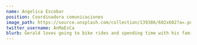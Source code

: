 ```yaml
---
name: Angelica Escobar
position: Coordinadora comunicaciones
image_path: https://source.unsplash.com/collection/139386/602x602?a=.png
twitter_username: AnMaEsCa
blurb: Gerald loves going to bike rides and spending time with his family.
---
```

